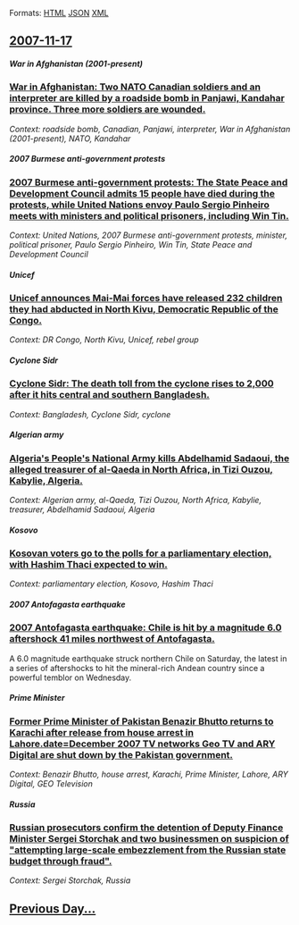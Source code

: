 
Formats: [HTML](2007/11/17/index.html)  [JSON](2007/11/17/index.json)  [XML](2007/11/17/index.xml)  

## [2007-11-17](/news/2007/11/17/index.md)

##### War in Afghanistan (2001-present)
### [ War in Afghanistan: Two NATO Canadian soldiers and an interpreter are killed by a roadside bomb in Panjawi, Kandahar province. Three more soldiers are wounded. ](/news/2007/11/17/war-in-afghanistan-two-nato-canadian-soldiers-and-an-interpreter-are-killed-by-a-roadside-bomb-in-panjawi-kandahar-province-three-more-s.md)
_Context: roadside bomb, Canadian, Panjawi, interpreter, War in Afghanistan (2001-present), NATO, Kandahar_

##### 2007 Burmese anti-government protests
### [ 2007 Burmese anti-government protests: The State Peace and Development Council admits 15 people have died during the protests, while United Nations envoy Paulo Sergio Pinheiro meets with ministers and political prisoners, including Win Tin. ](/news/2007/11/17/2007-burmese-anti-government-protests-the-state-peace-and-development-council-admits-15-people-have-died-during-the-protests-while-united.md)
_Context: United Nations, 2007 Burmese anti-government protests, minister, political prisoner, Paulo Sergio Pinheiro, Win Tin, State Peace and Development Council_

##### Unicef
### [ Unicef announces Mai-Mai forces have released 232 children they had abducted in North Kivu, Democratic Republic of the Congo. ](/news/2007/11/17/unicef-announces-mai-mai-forces-have-released-232-children-they-had-abducted-in-north-kivu-democratic-republic-of-the-congo.md)
_Context: DR Congo, North Kivu, Unicef, rebel group_

##### Cyclone Sidr
### [ Cyclone Sidr: The death toll from the cyclone rises to 2,000 after it hits central and southern Bangladesh. ](/news/2007/11/17/cyclone-sidr-the-death-toll-from-the-cyclone-rises-to-2-000-after-it-hits-central-and-southern-bangladesh.md)
_Context: Bangladesh, Cyclone Sidr, cyclone_

##### Algerian army
### [ Algeria's People's National Army kills Abdelhamid Sadaoui, the alleged treasurer of al-Qaeda in North Africa, in Tizi Ouzou, Kabylie, Algeria. ](/news/2007/11/17/algeria-s-people-s-national-army-kills-abdelhamid-sadaoui-the-alleged-treasurer-of-al-qaeda-in-north-africa-in-tizi-ouzou-kabylie-alger.md)
_Context: Algerian army, al-Qaeda, Tizi Ouzou, North Africa, Kabylie, treasurer, Abdelhamid Sadaoui, Algeria_

##### Kosovo
### [ Kosovan voters go to the polls for a parliamentary election, with Hashim Thaci expected to win. ](/news/2007/11/17/kosovan-voters-go-to-the-polls-for-a-parliamentary-election-with-hashim-thaci-expected-to-win.md)
_Context: parliamentary election, Kosovo, Hashim Thaci_

##### 2007 Antofagasta earthquake
### [ 2007 Antofagasta earthquake: Chile is hit by a magnitude 6.0 aftershock 41 miles northwest of Antofagasta. ](/news/2007/11/17/2007-antofagasta-earthquake-chile-is-hit-by-a-magnitude-6-0-aftershock-41-miles-northwest-of-antofagasta.md)
A 6.0 magnitude earthquake struck northern Chile on Saturday, the latest in a series of aftershocks to hit the mineral-rich Andean country since a powerful temblor on Wednesday.

##### Prime Minister
### [ Former Prime Minister of Pakistan Benazir Bhutto returns to Karachi after release from house arrest in Lahore.date=December 2007 TV networks Geo TV and ARY Digital are shut down by the Pakistan government. ](/news/2007/11/17/former-prime-minister-of-pakistan-benazir-bhutto-returns-to-karachi-after-release-from-house-arrest-in-lahore-date-december-2007-tv-network.md)
_Context: Benazir Bhutto, house arrest, Karachi, Prime Minister, Lahore, ARY Digital, GEO Television_

##### Russia
### [ Russian prosecutors confirm the detention of Deputy Finance Minister Sergei Storchak and two businessmen on suspicion of "attempting large-scale embezzlement from the Russian state budget through fraud". ](/news/2007/11/17/russian-prosecutors-confirm-the-detention-of-deputy-finance-minister-sergei-storchak-and-two-businessmen-on-suspicion-of-attempting-large.md)
_Context: Sergei Storchak, Russia_

## [Previous Day...](/news/2007/11/16/index.md)

